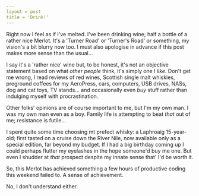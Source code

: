 ```yaml
---
layout = post
title = 'Drink!'
---
```


Right now I feel as if I've melted.  I've been drinking wine; half a bottle of a rather nice Merlot.  It's a 'Turner Road' or 'Turner's Road' or something, my vision's a bit blurry now too.  I must also apologise in advance if this post makes more sense than the usual...

I say it's a 'rather nice' wine but, to be honest, it's not an objective statement based on what *other people* think, it's simply one I *like.*  Don't get me wrong, I read reviews of red wines, Scottish single malt whiskies, preground coffees for my AeroPress, cars, computers, USB drives, NASs, dog and cat toys, TV stands... and occasionally even *buy* stuff rather than indulging myself with procrastination.

Other folks' opinions are of course important to me, but I'm my own man.  I was my own man even as a boy.  Family life is attempting to beat *that* out of me; resistance is futile...

I spent quite some time choosing mt prefect whisky: a Laphroaig 15-year-old; first tasted on a cruise down the River Nile, now available only as a special edition, far beyond my budget.  If I had a big birthday coming up I could perhaps flutter my eyelashes in the hope someone'd buy me one.  But even I shudder at *that* prospect despite my innate sense that' I'd be worth it.

So, this Merlot has achieved something a few hours of productive coding this weekend failed to.  A sense of achievement.

No, I don't understand either.
